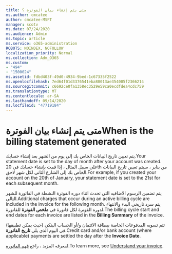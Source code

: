 ```yaml
---
title: متى يتم إنشاء بيان الفوترة ؟
ms.author: cmcatee
author: cmcatee-MSFT
manager: scotv
ms.date: 07/24/2020
ms.audience: Admin
ms.topic: article
ms.service: o365-administration
ROBOTS: NOINDEX, NOFOLLOW
localization_priority: Normal
ms.collection: Adm_O365
ms.custom:
- "494"
- "1500024"
ms.assetid: fdbd403f-49d0-4934-9bed-1c67335f2522
ms.openlocfilehash: 7ed64f01d3376541eba80013ae354005f2366214
ms.sourcegitcommit: c6692ce0fa1358ec3529e59ca0ecdfdea4cdc759
ms.translationtype: MT
ms.contentlocale: ar-SA
ms.lasthandoff: 09/14/2020
ms.locfileid: "47719184"
---
```

# <a name="when-is-the-billing-statement-generated"></a><span data-ttu-id="0ffee-102">متى يتم إنشاء بيان الفوترة</span><span class="sxs-lookup"><span data-stu-id="0ffee-102">When is the billing statement generated</span></span>

<span data-ttu-id="0ffee-103">يتم تعيين تاريخ البيانات الخاص بك إلى يوم من الشهر بعد إنشاء حسابك.</span><span class="sxs-lookup"><span data-stu-id="0ffee-103">Your statement date is set to the day of month after your account was created.</span></span> <span data-ttu-id="0ffee-104">علي سبيل المثال ، إذا قمت بإنشاء حسابك في 20th من يناير ، سيتم تعيين تاريخ البيانات الخاص بك إلى الشارع الثاني لكل شهر لاحق.</span><span class="sxs-lookup"><span data-stu-id="0ffee-104">For example, if you created your account on the 20th of January, your statement date is set to the 21st for each subsequent month.</span></span>

<span data-ttu-id="0ffee-105">يتم تضمين الرسوم الاضافيه التي تحدث اثناء دوره الفوترة النشطة في الفاتورة للشهر التالي.</span><span class="sxs-lookup"><span data-stu-id="0ffee-105">Additional charges that occur during an active billing cycle are included in the invoice for the following month.</span></span> <span data-ttu-id="0ffee-106">يتم سرد تاريخي البدء والانتهاء لدوره الفوترة لكل فاتورة في **ملخص الفوترة** للفاتورة.</span><span class="sxs-lookup"><span data-stu-id="0ffee-106">The billing cycle start and end dates for each invoice are listed in the **Billing Summary** of the invoice.</span></span>

<span data-ttu-id="0ffee-107">تتم تسويه المدفوعات الخاصة ببطاقة الائتمان و/أو الحساب البنكي (حيث يمكن تطبيقها) في اليوم الذي يلي **تاريخ الفاتورة**.</span><span class="sxs-lookup"><span data-stu-id="0ffee-107">Credit card and/or bank account (where applicable) payments are settled the day after the **Invoice Date**.</span></span>
  
<span data-ttu-id="0ffee-108">لمعرفه المزيد ، راجع [فهم الفاتورة](https://docs.microsoft.com/microsoft-365/commerce/billing-and-payments/understand-your-invoice2).</span><span class="sxs-lookup"><span data-stu-id="0ffee-108">To learn more, see [Understand your invoice](https://docs.microsoft.com/microsoft-365/commerce/billing-and-payments/understand-your-invoice2).</span></span>